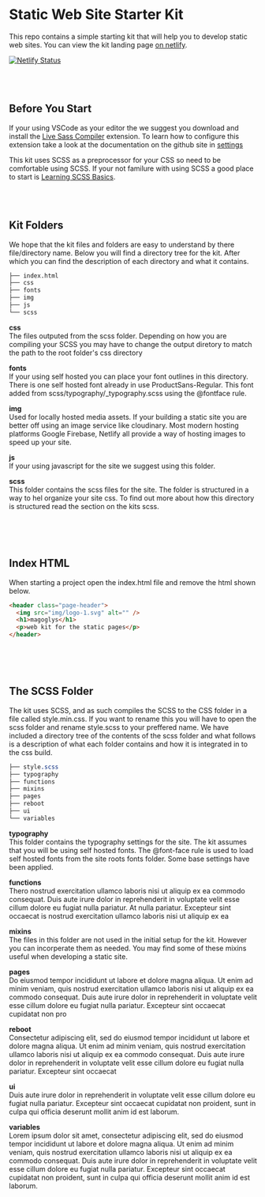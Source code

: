 # Static Web Site Starter Kit

This repo contains a simple starting kit that will help you to develop static web sites. You can view the kit landing page [on netlify](https://starter-kit-scss.netlify.com/).

[![Netlify Status](https://api.netlify.com/api/v1/badges/7f0d163a-638c-4fd8-b47d-a6adfb35d23f/deploy-status)](https://app.netlify.com/sites/starter-kit-scss/deploys)

<br>
<br>

## Before You Start

If your using VSCode as your editor the we suggest you download and install the [Live Sass Compiler](https://marketplace.visualstudio.com/items?itemName=ritwickdey.live-sass) extension. To learn how to configure this extension take a look at the documentation on the github site in [settings](https://github.com/ritwickdey/vscode-live-sass-compiler#live-sass-compiler)

This kit uses SCSS as a preprocessor for your CSS so need to be comfortable using SCSS. If your not familure with using SCSS a good place to start is [Learning SCSS Basics](https://sass-lang.com/guide).

<br>
<br>

## Kit Folders

We hope that the kit files and folders are easy to understand by there file/directory name. Below you will find a directory tree for the kit. After which you can find the description of each directory and what it contains.

```bash
├── index.html
├── css
├── fonts
├── img
├── js
└── scss
```

**css** <br>
The files outputed from the scss folder. Depending on how you are compiling your SCSS you may have to change the output diretory to match the path to the root folder's css directory

**fonts** <br>
If your using self hosted you can place your font outlines in this directory. There is one self hosted font already in use ProductSans-Regular. This font added from scss/typography/\_typography.scss using the @fontface rule.

**img** <br>
Used for locally hosted media assets. If your building a static site you are better off using an image service like cloudinary. Most modern hosting platforms Google Firebase, Netlify all provide a way of hosting images to speed up your site.

**js** <br>
If your using javascript for the site we suggest using this folder.

**scss** <br>
This folder contains the scss files for the site. The folder is structured in a way to hel organize your site css. To find out more about how this directory is structured read the section on the kits scss.

<br>
<br>
<br>

## Index HTML

When starting a project open the index.html file and remove the html shown below.

```html
<header class="page-header">
  <img src="img/logo-1.svg" alt="" />
  <h1>magoglys</h1>
  <p>web kit for the static pages</p>
</header>
```
<br>
<br>
<br>

## The SCSS Folder <br>
The kit uses SCSS, and as such compiles the SCSS to the CSS folder in a file called style.min.css. If you want to rename this you will have to open the scss folder and rename style.scss to your preffered name. We have included a directory tree of the contents of the scss folder and what follows is a description of what each folder contains and how it is integrated in to the css build.
```scss
├── style.scss
├── typography
├── functions
├── mixins
├── pages
├── reboot
├── ui
└── variables
```

**typography** <br>
This folder contains the typography settings for the site. The kit assumes that you will be using self hosted fonts. The @font-face rule is used to load self hosted fonts from the site roots fonts folder. Some base settings have been applied.

**functions** <br>
Thero nostrud exercitation ullamco laboris nisi ut aliquip ex ea commodo consequat. Duis aute irure dolor in reprehenderit in voluptate velit esse cillum dolore eu fugiat nulla pariatur. At nulla pariatur. Excepteur sint occaecat is nostrud exercitation ullamco laboris nisi ut aliquip ex ea

**mixins** <br>
The files in this folder are not used in the initial setup for the kit. However you can incorperate them as needed. You may find some of these mixins useful when developing a static site.

**pages** <br>
Do eiusmod tempor incididunt ut labore et dolore magna aliqua. Ut enim ad minim veniam, quis nostrud exercitation ullamco laboris nisi ut aliquip ex ea commodo consequat. Duis aute irure dolor in reprehenderit in voluptate velit esse cillum dolore eu fugiat nulla pariatur. Excepteur sint occaecat cupidatat non pro

**reboot** <br>
Consectetur adipiscing elit, sed do eiusmod tempor incididunt ut labore et dolore magna aliqua. Ut enim ad minim veniam, quis nostrud exercitation ullamco laboris nisi ut aliquip ex ea commodo consequat. Duis aute irure dolor in reprehenderit in voluptate velit esse cillum dolore eu fugiat nulla pariatur. Excepteur sint occaecat

**ui** <br>
Duis aute irure dolor in reprehenderit in voluptate velit esse cillum dolore eu fugiat nulla pariatur. Excepteur sint occaecat cupidatat non proident, sunt in culpa qui officia deserunt mollit anim id est laborum.

**variables** <br>
Lorem ipsum dolor sit amet, consectetur adipiscing elit, sed do eiusmod tempor incididunt ut labore et dolore magna aliqua. Ut enim ad minim veniam, quis nostrud exercitation ullamco laboris nisi ut aliquip ex ea commodo consequat. Duis aute irure dolor in reprehenderit in voluptate velit esse cillum dolore eu fugiat nulla pariatur. Excepteur sint occaecat cupidatat non proident, sunt in culpa qui officia deserunt mollit anim id est laborum.
